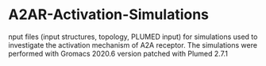 # A2AR-Activation-Simulations
nput files (input structures, topology, PLUMED input) for simulations used to investigate the activation mechanism of A2A receptor. The simulations were performed with Gromacs 2020.6 version patched with Plumed 2.7.1
